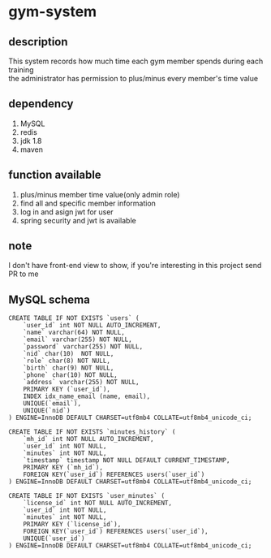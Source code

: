 # gym-system

## description
This system records how much time each gym member spends during each training  
the administrator has permission to plus/minus every member's time value

## dependency
1. MySQL
2. redis
3. jdk 1.8
4. maven

## function available
1. plus/minus member time value(only admin role)
2. find all and specific member information
3. log in and asign jwt for user
4. spring security and jwt is available

## note
I don't have front-end view to show, if you're interesting in this project send PR to me


## MySQL schema
```
CREATE TABLE IF NOT EXISTS `users` (
    `user_id` int NOT NULL AUTO_INCREMENT,
    `name` varchar(64) NOT NULL,
    `email` varchar(255) NOT NULL,
    `password` varchar(255) NOT NULL,
    `nid` char(10)  NOT NULL,
    `role` char(8) NOT NULL,
    `birth` char(9) NOT NULL,
    `phone` char(10) NOT NULL,
    `address` varchar(255) NOT NULL,
    PRIMARY KEY (`user_id`),
    INDEX idx_name_email (name, email),
    UNIQUE(`email`),
    UNIQUE(`nid`)
) ENGINE=InnoDB DEFAULT CHARSET=utf8mb4 COLLATE=utf8mb4_unicode_ci;

CREATE TABLE IF NOT EXISTS `minutes_history` (
    `mh_id` int NOT NULL AUTO_INCREMENT,
    `user_id` int NOT NULL,
    `minutes` int NOT NULL,
    `timestamp` timestamp NOT NULL DEFAULT CURRENT_TIMESTAMP,
    PRIMARY KEY (`mh_id`),
    FOREIGN KEY(`user_id`) REFERENCES users(`user_id`)
) ENGINE=InnoDB DEFAULT CHARSET=utf8mb4 COLLATE=utf8mb4_unicode_ci;

CREATE TABLE IF NOT EXISTS `user_minutes` (
    `license_id` int NOT NULL AUTO_INCREMENT,
    `user_id` int NOT NULL,
    `minutes` int NOT NULL,
    PRIMARY KEY (`license_id`),
    FOREIGN KEY(`user_id`) REFERENCES users(`user_id`),
    UNIQUE(`user_id`)
) ENGINE=InnoDB DEFAULT CHARSET=utf8mb4 COLLATE=utf8mb4_unicode_ci;
```
